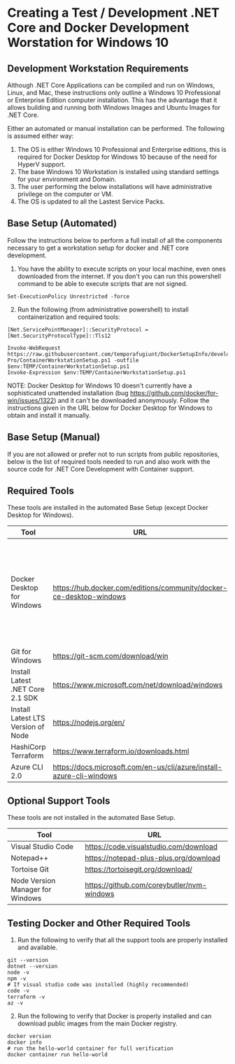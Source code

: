 # Creating a Test / Development .NET Core and Docker Development Worstation for Windows 10

## Development Workstation Requirements
Although .NET Core Applications can be compiled and run on Windows, Linux, and Mac, these instructions only outline a Windows 10 Professional or Enterprise Edition computer installation. This has the advantage that it allows building and running both Windows Images and Ubuntu Images for .NET Core.

Either an automated or manual installation can be performed. The following is assumed either way:

1. The OS is either Windows 10 Professional and Enterprise editions, this is required for Docker Desktop for Windows 10 because of the need for HyperV support. 
2. The base Windows 10 Workstation is installed using standard settings for your environment and Domain.
3. The user performing the below installations will have administrative privilege on the computer or VM.
4. The OS is updated to all the Lastest Service Packs.

## Base Setup (Automated)
Follow the instructions below to perform a full install of all the components necessary to get a workstation setup for docker and .NET core development.

1. You have the ability to execute scripts on your local machine, even ones downloaded from the internet. If you don't you can run this powershell command to be able to execute scripts that are not signed.
```
Set-ExecutionPolicy Unrestricted -force
```
2. Run the following (from administrative powershell) to install containerization and required tools:
```
[Net.ServicePointManager]::SecurityProtocol = [Net.SecurityProtocolType]::Tls12

Invoke-WebRequest https://raw.githubusercontent.com/temporafugiunt/DockerSetupInfo/develop/WorkstationSetup/Win10-Pro/ContainerWorkstationSetup.ps1 -outfile $env:TEMP/ContainerWorkstationSetup.ps1
Invoke-Expression $env:TEMP/ContainerWorkstationSetup.ps1
```
NOTE: Docker Desktop for Windows 10 doesn't currently have a sophisticated unattended installation (bug https://github.com/docker/for-win/issues/1322) and it can't be downloaded anonymously. Follow the instructions given in the URL below for Docker Desktop for Windows to obtain and install it manually.

## Base Setup (Manual)
If you are not allowed or prefer not to run scripts from public repositories, below is the list of required tools needed to run and also work with the source code for .NET Core Development with Container support.

## Required Tools
These tools are installed in the automated Base Setup (except Docker Desktop for Windows).

| Tool                               | URL                                                                  | Notes                                     |
| ---------------------------------- | -------------------------------------------------------------------- | ----------------------------------------- |
| Docker Desktop for Windows         | https://hub.docker.com/editions/community/docker-ce-desktop-windows  | Requires a docker hub account to download and requires Windows 10 Professional or Enterprise Edition |
| Git for Windows                    | https://git-scm.com/download/win                                     |                                           |
| Install Latest .NET Core 2.1 SDK   | https://www.microsoft.com/net/download/windows                       |                                           |
| Install Latest LTS Version of Node | https://nodejs.org/en/                                               |                                           |
| HashiCorp Terraform                | https://www.terraform.io/downloads.html                              |                                           |
| Azure CLI 2.0                      | https://docs.microsoft.com/en-us/cli/azure/install-azure-cli-windows |                                           |

## Optional Support Tools
These tools are not installed in the automated Base Setup.

| Tool                               | URL                                              |
| ---------------------------------- | ------------------------------------------------ |
| Visual Studio Code                 | https://code.visualstudio.com/download           |
| Notepad++                          | https://notepad-plus-plus.org/download           |
| Tortoise Git                       | https://tortoisegit.org/download/                |
| Node Version Manager for Windows   | https://github.com/coreybutler/nvm-windows       |

## Testing Docker and Other Required Tools
1. Run the following to verify that all the support tools are properly installed and available.
```
git --version
dotnet --version
node -v
npm -v
# If visual studio code was installed (highly recommended)
code -v
terraform -v
az -v
```
2. Run the following to verify that Docker is properly installed and can download public images from the main Docker registry.
```
docker version 
docker info 
# run the hello-world container for full verification 
docker container run hello-world
```
